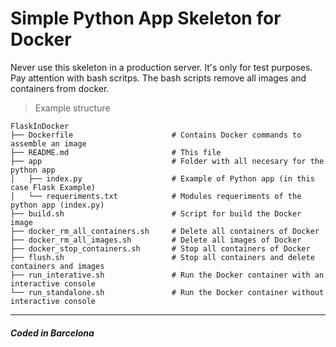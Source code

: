 # Simple Python App Skeleton for Docker

Never use this skeleton in a production server. It's only for test purposes.  
Pay attention with bash scritps. The bash scripts remove all images and containers from docker.  

> Example structure  

```
FlaskInDocker  
├── Dockerfile                      # Contains Docker commands to assemble an image  
├── README.md                       # This file
├── app                             # Folder with all necesary for the python app  
│   ├── index.py                    # Example of Python app (in this case Flask Example)
│   └── requeriments.txt            # Modules requeriments of the python app (index.py) 
├── build.sh                        # Script for build the Docker image  
├── docker_rm_all_containers.sh     # Delete all containers of Docker  
├── docker_rm_all_images.sh         # Delete all images of Docker  
├── docker_stop_containers.sh       # Stop all containers of Docker  
├── flush.sh                        # Stop all containers and delete containers and images 
├── run_interative.sh               # Run the Docker container with an interactive console 
└── run_standalone.sh               # Run the Docker container without interactive console  
```  

---
##### Coded in Barcelona  
